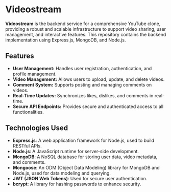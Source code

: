 # Videostream

**Videostream** is the backend service for a comprehensive YouTube clone, providing a robust and scalable infrastructure to support video sharing, user management, and interactive features. This repository contains the backend implementation using Express.js, MongoDB, and Node.js.

## Features

- **User Management:** Handles user registration, authentication, and profile management.
- **Video Management:** Allows users to upload, update, and delete videos.
- **Comment System:** Supports posting and managing comments on videos.
- **Real-Time Updates:** Synchronizes likes, dislikes, and comments in real-time.
- **Secure API Endpoints:** Provides secure and authenticated access to all functionalities.

## Technologies Used

- **Express.js**: A web application framework for Node.js, used to build RESTful APIs.
- **Node.js**: A JavaScript runtime for server-side development.
- **MongoDB**: A NoSQL database for storing user data, video metadata, and comments.
- **Mongoose**: An ODM (Object Data Modeling) library for MongoDB and Node.js, used for data modeling and querying.
- **JWT (JSON Web Tokens)**: Used for secure user authentication.
- **bcrypt**: A library for hashing passwords to enhance security.
